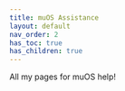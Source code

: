 ```yaml
---
title: muOS Assistance
layout: default
nav_order: 2
has_toc: true
has_children: true
---
```


All my pages for muOS help!
